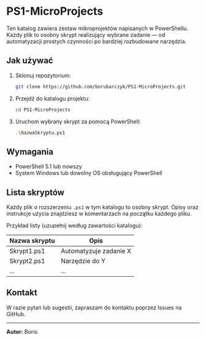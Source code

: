 # PS1-MicroProjects

Ten katalog zawiera zestaw mikroprojektów napisanych w PowerShellu. Każdy plik to osobny skrypt realizujący wybrane zadanie — od automatyzacji prostych czynności po bardziej rozbudowane narzędzia.

## Jak używać

1. Sklonuj repozytorium:
   ```sh
   git clone https://github.com/borubarczyk/PS1-MicroProjects.git
   ```
2. Przejdź do katalogu projektu:
   ```sh
   cd PS1-MicroProjects
   ```
3. Uruchom wybrany skrypt za pomocą PowerShell:
   ```sh
   .\NazwaSkryptu.ps1
   ```

## Wymagania

- PowerShell 5.1 lub nowszy
- System Windows lub dowolny OS obsługujący PowerShell

## Lista skryptów

Każdy plik o rozszerzeniu `.ps1` w tym katalogu to osobny skrypt. Opisy oraz instrukcje użycia znajdziesz w komentarzach na początku każdego pliku.

Przykład listy (uzupełnij według zawartości katalogu):

| Nazwa skryptu | Opis |
| --- | --- |
| Skrypt1.ps1 | Automatyzuje zadanie X |
| Skrypt2.ps1 | Narzędzie do Y |
| ... | ... |

## Kontakt

W razie pytań lub sugestii, zapraszam do kontaktu poprzez Issues na GitHub.

---

**Autor:** Boris
